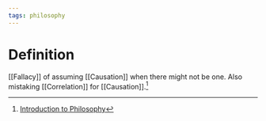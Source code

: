 ```yaml
---
tags: philosophy
---
```


# Definition

[[Fallacy]] of assuming [[Causation]] when there might not be one. Also mistaking [[Correlation]] for [[Causation]].[^1]

[^1]: [Introduction to Philosophy](zotero://open-pdf/library/items/M84L5RRJ?page=172)
